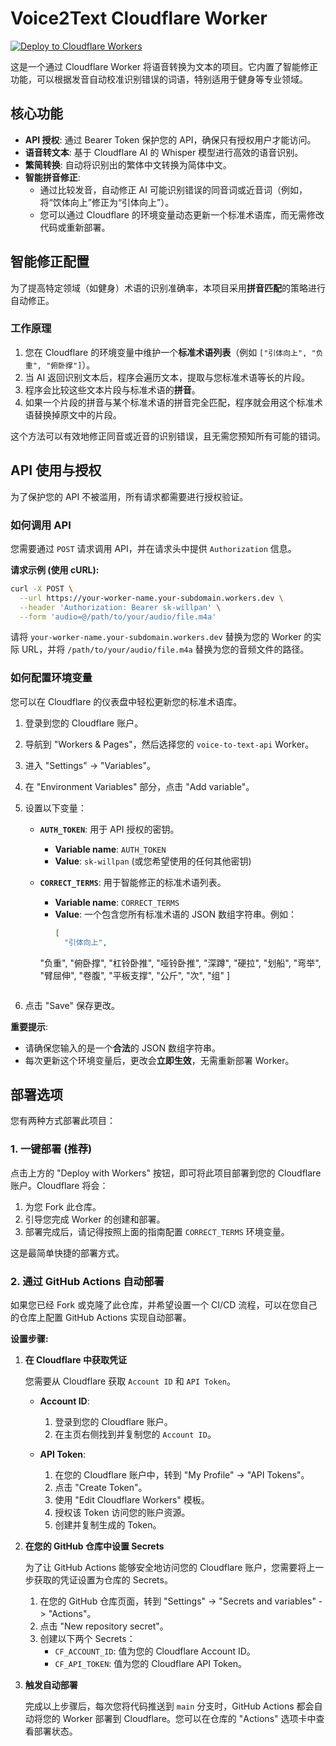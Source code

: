 # Voice2Text Cloudflare Worker

[![Deploy to Cloudflare Workers](https://deploy.workers.cloudflare.com/button)](https://deploy.workers.cloudflare.com/deploy?repo=https://github.com/jjbb013/voice2text)

这是一个通过 Cloudflare Worker 将语音转换为文本的项目。它内置了智能修正功能，可以根据发音自动校准识别错误的词语，特别适用于健身等专业领域。

## 核心功能

- **API 授权**: 通过 Bearer Token 保护您的 API，确保只有授权用户才能访问。
- **语音转文本**: 基于 Cloudflare AI 的 Whisper 模型进行高效的语音识别。
- **繁简转换**: 自动将识别出的繁体中文转换为简体中文。
- **智能拼音修正**:
    - 通过比较发音，自动修正 AI 可能识别错误的同音词或近音词（例如，将“饮体向上”修正为“引体向上”）。
    - 您可以通过 Cloudflare 的环境变量动态更新一个标准术语库，而无需修改代码或重新部署。

## 智能修正配置

为了提高特定领域（如健身）术语的识别准确率，本项目采用**拼音匹配**的策略进行自动修正。

### 工作原理

1.  您在 Cloudflare 的环境变量中维护一个**标准术语列表**（例如 `["引体向上", "负重", "俯卧撑"]`）。
2.  当 AI 返回识别文本后，程序会遍历文本，提取与您标准术语等长的片段。
3.  程序会比较这些文本片段与标准术语的**拼音**。
4.  如果一个片段的拼音与某个标准术语的拼音完全匹配，程序就会用这个标准术语替换掉原文中的片段。

这个方法可以有效地修正同音或近音的识别错误，且无需您预知所有可能的错词。

## API 使用与授权

为了保护您的 API 不被滥用，所有请求都需要进行授权验证。

### 如何调用 API

您需要通过 `POST` 请求调用 API，并在请求头中提供 `Authorization` 信息。

**请求示例 (使用 cURL):**

```bash
curl -X POST \
  --url https://your-worker-name.your-subdomain.workers.dev \
  --header 'Authorization: Bearer sk-willpan' \
  --form 'audio=@/path/to/your/audio/file.m4a'
```

请将 `your-worker-name.your-subdomain.workers.dev` 替换为您的 Worker 的实际 URL，并将 `/path/to/your/audio/file.m4a` 替换为您的音频文件的路径。

### 如何配置环境变量

您可以在 Cloudflare 的仪表盘中轻松更新您的标准术语库。

1.  登录到您的 Cloudflare 账户。
2.  导航到 "Workers & Pages"，然后选择您的 `voice-to-text-api` Worker。
3.  进入 "Settings" -> "Variables"。
4.  在 "Environment Variables" 部分，点击 "Add variable"。
5.  设置以下变量：

    -   **`AUTH_TOKEN`**: 用于 API 授权的密钥。
        -   **Variable name**: `AUTH_TOKEN`
        -   **Value**: `sk-willpan` (或您希望使用的任何其他密钥)

    -   **`CORRECT_TERMS`**: 用于智能修正的标准术语列表。
        -   **Variable name**: `CORRECT_TERMS`
        -   **Value**: 一个包含您所有标准术语的 JSON 数组字符串。例如：
            ```json
            [
              "引体向上",
          "负重",
          "俯卧撑",
          "杠铃卧推",
          "哑铃卧推",
          "深蹲",
          "硬拉",
          "划船",
          "弯举",
          "臂屈伸",
          "卷腹",
          "平板支撑",
          "公斤",
          "次",
          "组"
        ]
        ```
6.  点击 "Save" 保存更改。

**重要提示**:
-   请确保您输入的是一个**合法**的 JSON 数组字符串。
-   每次更新这个环境变量后，更改会**立即生效**，无需重新部署 Worker。

## 部署选项

您有两种方式部署此项目：

### 1. 一键部署 (推荐)

点击上方的 "Deploy with Workers" 按钮，即可将此项目部署到您的 Cloudflare 账户。Cloudflare 将会：

1.  为您 Fork 此仓库。
2.  引导您完成 Worker 的创建和部署。
3.  部署完成后，请记得按照上面的指南配置 `CORRECT_TERMS` 环境变量。

这是最简单快捷的部署方式。

### 2. 通过 GitHub Actions 自动部署

如果您已经 Fork 或克隆了此仓库，并希望设置一个 CI/CD 流程，可以在您自己的仓库上配置 GitHub Actions 实现自动部署。

**设置步骤:**

1.  **在 Cloudflare 中获取凭证**

    您需要从 Cloudflare 获取 `Account ID` 和 `API Token`。

    -   **Account ID**:
        1.  登录到您的 Cloudflare 账户。
        2.  在主页右侧找到并复制您的 `Account ID`。

    -   **API Token**:
        1.  在您的 Cloudflare 账户中，转到 "My Profile" -> "API Tokens"。
        2.  点击 "Create Token"。
        3.  使用 "Edit Cloudflare Workers" 模板。
        4.  授权该 Token 访问您的账户资源。
        5.  创建并复制生成的 Token。

2.  **在您的 GitHub 仓库中设置 Secrets**

    为了让 GitHub Actions 能够安全地访问您的 Cloudflare 账户，您需要将上一步获取的凭证设置为仓库的 Secrets。

    1.  在您的 GitHub 仓库页面，转到 "Settings" -> "Secrets and variables" -> "Actions"。
    2.  点击 "New repository secret"。
    3.  创建以下两个 Secrets：
        -   `CF_ACCOUNT_ID`: 值为您的 Cloudflare Account ID。
        -   `CF_API_TOKEN`: 值为您的 Cloudflare API Token。

3.  **触发自动部署**

    完成以上步骤后，每次您将代码推送到 `main` 分支时，GitHub Actions 都会自动将您的 Worker 部署到 Cloudflare。您可以在仓库的 "Actions" 选项卡中查看部署状态。
